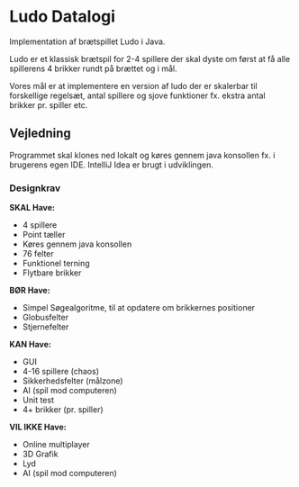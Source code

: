 # Ludo Datalogi
Implementation af brætspillet Ludo i Java.

Ludo er et klassisk brætspil for 2-4 spillere der skal dyste om først at få alle spillerens 4 brikker rundt på brættet og i mål. 

Vores mål er at implementere en version af ludo der er skalerbar til forskellige regelsæt, antal spillere og sjove funktioner fx. ekstra antal brikker pr. spiller etc.

## **Vejledning**
Programmet skal klones ned lokalt og køres gennem java konsollen fx. i brugerens egen IDE. 
IntelliJ Idea er brugt i udviklingen.

### **Designkrav**

**SKAL Have:**
- 4 spillere
- Point tæller
- Køres gennem java konsollen
- 76 felter 
- Funktionel terning
- Flytbare brikker

**BØR Have:**
- Simpel Søgealgoritme, til at opdatere om brikkernes positioner
- Globusfelter
- Stjernefelter

**KAN Have:**
- GUI
- 4-16 spillere (chaos)
- Sikkerhedsfelter (målzone)
- AI (spil mod computeren)
- Unit test
- 4+ brikker (pr. spiller)

**VIL IKKE Have:**
- Online multiplayer
- 3D Grafik
- Lyd
- AI (spil mod computeren)
